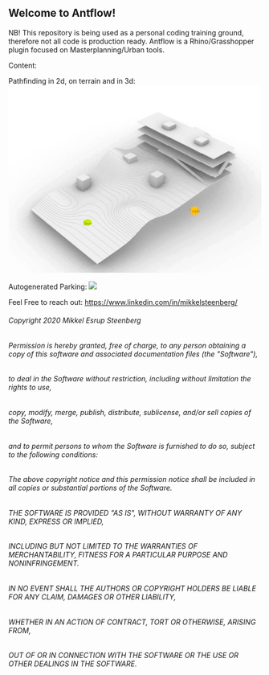 Welcome to Antflow!
------ 

NB! This repository is being used as a personal coding training ground, therefore not all code is production ready.
Antflow is a Rhino/Grasshopper plugin focused on Masterplanning/Urban tools.

Content:

Pathfinding in 2d, on terrain and in 3d:
![](ShortWalk3D.gif)

Autogenerated Parking:
![](Parking.gif)


Feel Free to reach out:
https://www.linkedin.com/in/mikkelsteenberg/



###### Copyright 2020 Mikkel Esrup Steenberg 
###### Permission is hereby granted, free of charge, to any person obtaining a copy of this software and associated documentation files (the "Software"), 
###### to deal in the Software without restriction, including without limitation the rights to use, 
###### copy, modify, merge, publish, distribute, sublicense, and/or sell copies of the Software, 
###### and to permit persons to whom the Software is furnished to do so, subject to the following conditions:
###### The above copyright notice and this permission notice shall be included in all copies or substantial portions of the Software.
###### THE SOFTWARE IS PROVIDED "AS IS", WITHOUT WARRANTY OF ANY KIND, EXPRESS OR IMPLIED, 
###### INCLUDING BUT NOT LIMITED TO THE WARRANTIES OF MERCHANTABILITY, FITNESS FOR A PARTICULAR PURPOSE AND NONINFRINGEMENT. 
###### IN NO EVENT SHALL THE AUTHORS OR COPYRIGHT HOLDERS BE LIABLE FOR ANY CLAIM, DAMAGES OR OTHER LIABILITY, 
###### WHETHER IN AN ACTION OF CONTRACT, TORT OR OTHERWISE, ARISING FROM, 
###### OUT OF OR IN CONNECTION WITH THE SOFTWARE OR THE USE OR OTHER DEALINGS IN THE SOFTWARE.
